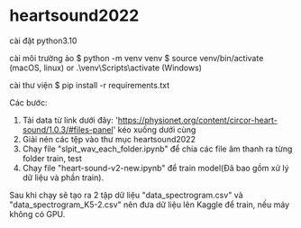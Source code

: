 # heartsound2022

cài đặt python3.10

cài môi trường ảo
 $ python -m venv venv
 $ source venv/bin/activate (macOS, linux)
        or 
    .\venv\Scripts\activate  (Windows)

 cài thư viện
 $ pip install -r requirements.txt



Các bước:
1. Tải data từ link dưới đây: 'https://physionet.org/content/circor-heart-sound/1.0.3/#files-panel' kéo xuống dưới cùng
2. Giải nén các tệp vào thư mục heartsound2022
3. Chạy file "slpit_wav_each_folder.ipynb" để chia các file âm thanh ra từng folder train, test
4. Chạy file "heart-sound-v2-new.ipynb" để train model(Đã bao gồm xử lý dữ liệu và phần train).

Sau khi chạy sẽ tạo ra 2 tập dữ liệu "data_spectrogram.csv" và "data_spectrogram_K5-2.csv" nên đưa dữ liệu lên Kaggle để train, nếu máy không có GPU.
